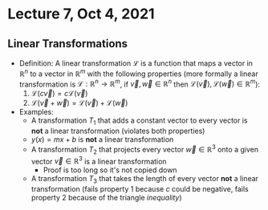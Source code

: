 # Lecture 7, Oct 4, 2021

## Linear Transformations

* Definition: A linear transformation $\mathcal{L}$ is a function that maps a vector in $\mathbb{R}^n$ to a vector in $\mathbb{R}^m$ with the following properties (more formally a linear transformation is $\mathcal{L}: \mathbb{R}^n \to \mathbb{R}^m$, if $\vec{v}, \vec{w} \in \mathbb{R}^n$ then $\mathcal{L}(\vec{v}), \mathcal{L}(\vec{w}) \in \mathbb{R}^m$):
	1. $\mathcal{L}(c\vec{v}) = c\mathcal{L}(\vec{v})$
	2. $\mathcal{L}(\vec{v} + \vec{w}) = \mathcal{L}(\vec{v}) + \mathcal{L}(\vec{w})$
* Examples:
	* A transformation $T_1$ that adds a constant vector to every vector is **not** a linear transformation (violates both properties)
	* $y(x) = mx + b$ is **not** a linear transformation
	* A transformation $T_2$ that projects every vector $\vec{w} \in \mathbb{R}^3$ onto a given vector $\vec{v} \in \mathbb{R}^3$ is a linear transformation
		* Proof is too long so it's not copied down
	* A transformation $T_3$ that takes the length of every vector **not** a linear transformation (fails property 1 because $c$ could be negative, fails property 2 because of the triangle *inequality*)

